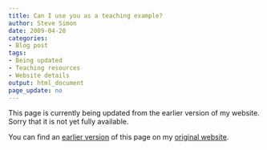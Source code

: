```yaml
---
title: Can I use you as a teaching example?
author: Steve Simon
date: 2009-04-20
categories:
- Blog post
tags:
- Being updated
- Teaching resources
- Website details
output: html_document
page_update: no
---
```


This page is currently being updated from the earlier version of my website. Sorry that it is not yet fully available.

<!---More--->

You can find an [earlier version][sim1] of this page on my [original website][sim2].

[sim1]: http://www.pmean.com/09/CanIUseYou.html
[sim2]: http://www.pmean.com/original_site.html
